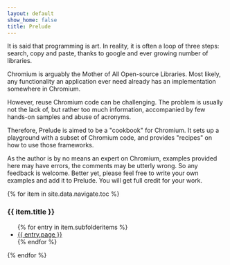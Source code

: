 ```yaml
---
layout: default
show_home: false
title: Prelude
---
```

It is said that programming is art. In reality, it is often a loop of three steps: search, copy and paste, thanks to google and ever growing number of libraries.

Chromium is arguably the Mother of All Open-source Libraries. Most likely, any functionality an application ever need already has an implementation somewhere in Chromium.

However, reuse Chromium code can be challenging. The problem is usually not the lack of, but rather too much information, accompanied by few hands-on samples and abuse of acronyms.

Therefore, Prelude is aimed to be a "cookbook" for Chromium. It sets up a playground with a subset of Chromium code, and provides "recipes" on how to use those frameworks.

As the author is by no means an expert on Chromium, examples provided here may have errors, the comments may be utterly wrong. So any feedback is welcome. Better yet, please feel free to write your own examples and add it to Prelude. You will get full credit for your work.

<div class="content">
{% for item in site.data.navigate.toc %}
  <h3>{{ item.title }}</h3>
    <ul>
      {% for entry in item.subfolderitems %}
        <li><a href="{{ entry.url }}">{{ entry.page }}</a></li>
      {% endfor %}
    </ul>
{% endfor %}
</div>
